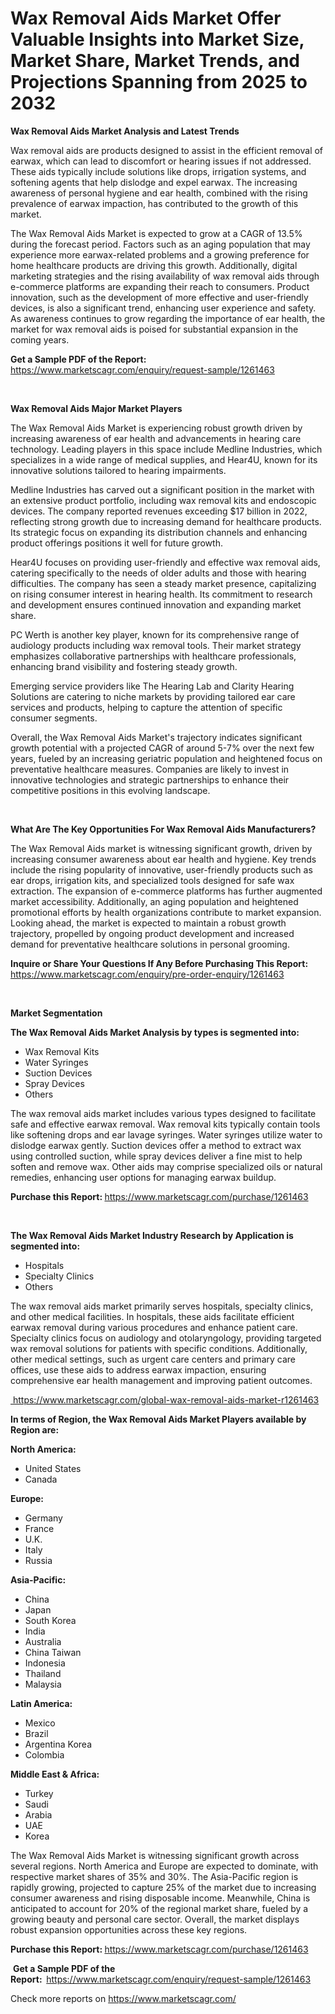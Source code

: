 <p><h1>Wax Removal Aids Market Offer Valuable Insights into Market Size, Market Share, Market Trends, and Projections Spanning from 2025 to 2032</h1></p><p><strong>Wax Removal Aids Market Analysis and Latest Trends</strong></p>
<p><p>Wax removal aids are products designed to assist in the efficient removal of earwax, which can lead to discomfort or hearing issues if not addressed. These aids typically include solutions like drops, irrigation systems, and softening agents that help dislodge and expel earwax. The increasing awareness of personal hygiene and ear health, combined with the rising prevalence of earwax impaction, has contributed to the growth of this market.</p><p>The Wax Removal Aids Market is expected to grow at a CAGR of 13.5% during the forecast period. Factors such as an aging population that may experience more earwax-related problems and a growing preference for home healthcare products are driving this growth. Additionally, digital marketing strategies and the rising availability of wax removal aids through e-commerce platforms are expanding their reach to consumers. Product innovation, such as the development of more effective and user-friendly devices, is also a significant trend, enhancing user experience and safety. As awareness continues to grow regarding the importance of ear health, the market for wax removal aids is poised for substantial expansion in the coming years.</p></p>
<p><strong>Get a Sample PDF of the Report:&nbsp;</strong> <a href="https://www.marketscagr.com/enquiry/request-sample/1261463?utm_campaign=3198&utm_medium=2&utm_source=Github&utm_content=ia&utm_term=03042025&utm_id=wax-removal-aids">https://www.marketscagr.com/enquiry/request-sample/1261463</a></p>
<p>&nbsp;</p>
<p><strong>Wax Removal Aids Major Market Players</strong></p>
<p><p>The Wax Removal Aids Market is experiencing robust growth driven by increasing awareness of ear health and advancements in hearing care technology. Leading players in this space include Medline Industries, which specializes in a wide range of medical supplies, and Hear4U, known for its innovative solutions tailored to hearing impairments.</p><p>Medline Industries has carved out a significant position in the market with an extensive product portfolio, including wax removal kits and endoscopic devices. The company reported revenues exceeding $17 billion in 2022, reflecting strong growth due to increasing demand for healthcare products. Its strategic focus on expanding its distribution channels and enhancing product offerings positions it well for future growth.</p><p>Hear4U focuses on providing user-friendly and effective wax removal aids, catering specifically to the needs of older adults and those with hearing difficulties. The company has seen a steady market presence, capitalizing on rising consumer interest in hearing health. Its commitment to research and development ensures continued innovation and expanding market share.</p><p>PC Werth is another key player, known for its comprehensive range of audiology products including wax removal tools. Their market strategy emphasizes collaborative partnerships with healthcare professionals, enhancing brand visibility and fostering steady growth.</p><p>Emerging service providers like The Hearing Lab and Clarity Hearing Solutions are catering to niche markets by providing tailored ear care services and products, helping to capture the attention of specific consumer segments.</p><p>Overall, the Wax Removal Aids Market's trajectory indicates significant growth potential with a projected CAGR of around 5-7% over the next few years, fueled by an increasing geriatric population and heightened focus on preventative healthcare measures. Companies are likely to invest in innovative technologies and strategic partnerships to enhance their competitive positions in this evolving landscape.</p></p>
<p>&nbsp;</p>
<p><strong>What Are The Key Opportunities For Wax Removal Aids Manufacturers?</strong></p>
<p><p>The Wax Removal Aids market is witnessing significant growth, driven by increasing consumer awareness about ear health and hygiene. Key trends include the rising popularity of innovative, user-friendly products such as ear drops, irrigation kits, and specialized tools designed for safe wax extraction. The expansion of e-commerce platforms has further augmented market accessibility. Additionally, an aging population and heightened promotional efforts by health organizations contribute to market expansion. Looking ahead, the market is expected to maintain a robust growth trajectory, propelled by ongoing product development and increased demand for preventative healthcare solutions in personal grooming.</p></p>
<p><strong>Inquire or Share Your Questions If Any Before Purchasing This Report:</strong> <a href="https://www.marketscagr.com/enquiry/pre-order-enquiry/1261463?utm_campaign=3198&utm_medium=2&utm_source=Github&utm_content=ia&utm_term=03042025&utm_id=wax-removal-aids">https://www.marketscagr.com/enquiry/pre-order-enquiry/1261463</a></p>
<p>&nbsp;</p>
<p><strong>Market Segmentation</strong></p>
<p><strong>The Wax Removal Aids Market Analysis by types is segmented into:</strong></p>
<p><ul><li>Wax Removal Kits</li><li>Water Syringes</li><li>Suction Devices</li><li>Spray Devices</li><li>Others</li></ul></p>
<p><p>The wax removal aids market includes various types designed to facilitate safe and effective earwax removal. Wax removal kits typically contain tools like softening drops and ear lavage syringes. Water syringes utilize water to dislodge earwax gently. Suction devices offer a method to extract wax using controlled suction, while spray devices deliver a fine mist to help soften and remove wax. Other aids may comprise specialized oils or natural remedies, enhancing user options for managing earwax buildup.</p></p>
<p><strong>Purchase this Report:&nbsp;</strong><a href="https://www.marketscagr.com/purchase/1261463?utm_campaign=3198&utm_medium=2&utm_source=Github&utm_content=ia&utm_term=03042025&utm_id=wax-removal-aids">https://www.marketscagr.com/purchase/1261463</a></p>
<p>&nbsp;</p>
<p><strong>The Wax Removal Aids Market Industry Research by Application is segmented into:</strong></p>
<p><ul><li>Hospitals</li><li>Specialty Clinics</li><li>Others</li></ul></p>
<p><p>The wax removal aids market primarily serves hospitals, specialty clinics, and other medical facilities. In hospitals, these aids facilitate efficient earwax removal during various procedures and enhance patient care. Specialty clinics focus on audiology and otolaryngology, providing targeted wax removal solutions for patients with specific conditions. Additionally, other medical settings, such as urgent care centers and primary care offices, use these aids to address earwax impaction, ensuring comprehensive ear health management and improving patient outcomes.</p></p>
<p><a href="https://www.marketscagr.com/global-wax-removal-aids-market-r1261463?utm_campaign=3198&utm_medium=2&utm_source=Github&utm_content=ia&utm_term=03042025&utm_id=wax-removal-aids">&nbsp;https://www.marketscagr.com/global-wax-removal-aids-market-r1261463</a></p>
<p><strong>In terms of Region, the Wax Removal Aids Market Players available by Region are:</strong></p>
<p>
    <p> <strong> North America: </strong>
        <ul>
            <li>United States</li>
            <li>Canada</li>
        </ul>
        </p> 
    <p> <strong> Europe: </strong>
        <ul>
            <li>Germany</li>
            <li>France</li>
            <li>U.K.</li>
            <li>Italy</li>
            <li>Russia</li>
        </ul>
        </p> 
    <p> <strong> Asia-Pacific: </strong>
        <ul>
            <li>China</li>
            <li>Japan</li>
            <li>South Korea</li>
            <li>India</li>
            <li>Australia</li>
            <li>China Taiwan</li>
            <li>Indonesia</li>
            <li>Thailand</li>
            <li>Malaysia</li>
        </ul>
        </p> 
    <p> <strong> Latin America: </strong>
        <ul>
            <li>Mexico</li>
            <li>Brazil</li>
            <li>Argentina Korea</li>
            <li>Colombia</li>
        </ul>
        </p> 
    <p> <strong> Middle East & Africa: </strong>
        <ul>
            <li>Turkey</li>
            <li>Saudi</li>
            <li>Arabia</li>
            <li>UAE</li>
            <li>Korea</li>
        </ul>
    </p>
    </p>
<p><p>The Wax Removal Aids Market is witnessing significant growth across several regions. North America and Europe are expected to dominate, with respective market shares of 35% and 30%. The Asia-Pacific region is rapidly growing, projected to capture 25% of the market due to increasing consumer awareness and rising disposable income. Meanwhile, China is anticipated to account for 20% of the regional market share, fueled by a growing beauty and personal care sector. Overall, the market displays robust expansion opportunities across these key regions.</p></p>
<p><strong>Purchase this Report: </strong><a href="https://www.marketscagr.com/purchase/1261463?utm_campaign=3198&utm_medium=2&utm_source=Github&utm_content=ia&utm_term=03042025&utm_id=wax-removal-aids">https://www.marketscagr.com/purchase/1261463</a></p>
<p>&nbsp;<strong>Get a Sample PDF of the Report:&nbsp;&nbsp;</strong><a href="https://www.marketscagr.com/enquiry/request-sample/1261463?utm_campaign=3198&utm_medium=2&utm_source=Github&utm_content=ia&utm_term=03042025&utm_id=wax-removal-aids">https://www.marketscagr.com/enquiry/request-sample/1261463</a></p>
<p><strong></strong></p>
<p>Check more reports on <a href="https://www.marketscagr.com/?utm_campaign=3198&utm_medium=2&utm_source=Github&utm_content=ia&utm_term=03042025&utm_id=wax-removal-aids">https://www.marketscagr.com/</a></p>